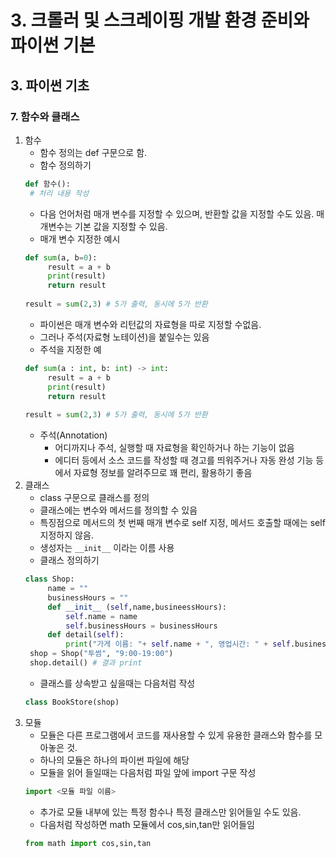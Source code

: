 # 3. 크롤러 및 스크레이핑 개발 환경 준비와 파이썬 기본
## 3. 파이썬 기초
### 7. 함수와 클래스
1. 함수
   - 함수 정의는 def 구문으로 함.
   - 함수 정의하기
   ```python
   def 함수():
    # 처리 내용 작성
   ```
   - 다음 언어처럼 매개 변수를 지정할 수 있으며, 반환할 값을 지정할 수도 있음. 매개변수는 기본 값을 지정할 수 있음.
   - 매개 변수 지정한 예시
   ```python
   def sum(a, b=0):
        result = a + b
        print(result)
        return result
    
   result = sum(2,3) # 5가 출력, 동시에 5가 반환  
   ```
   - 파이썬은 매개 변수와 리턴값의 자료형을 따로 지정할 수없음.
   - 그러나 주석(자료형 노테이션)을 붙일수는 있음
   - 주석을 지정한 예
   ```python
   def sum(a : int, b: int) -> int:
        result = a + b
        print(result)
        return result
    
   result = sum(2,3) # 5가 출력, 동시에 5가 반환  
   ```
   - 주석(Annotation)
     - 어디까지나 주석, 실행할 때 자료형을 확인하거나 하는 기능이 없음
     - 에디터 등에서 소스 코드를 작성할 때 경고를 띄워주거나 자동 완성 기능 등에서 자료형 정보를 알려주므로 꽤 편리, 활용하기 좋음
2. 클래스
   - class 구문으로 클래스를 정의
   - 클래스에는 변수와 메서드를 정의할 수 있음
   - 특징점으로 메서드의 첫 번째 매개 변수로 self 지정, 메서드 호출할 때에는 self 지정하지 않음.
   - 생성자는 `__init__` 이라는 이름 사용
   - 클래스 정의하기
   ```python
   class Shop:
        name = ""
        businessHours = ""
        def __init__ (self,name,busineessHours):
            self.name = name
            self.businessHours = businessHours
        def detail(self):
            print("가게 이름: "+ self.name + ", 영업시간: " + self.businessHours)
    shop = Shop("투썸", "9:00-19:00")
    shop.detail() # 결과 print
   ```
   - 클래스를 상속받고 싶을때는 다음처럼 작성
   ```python
   class BookStore(shop)
   ```
3. 모듈
   - 모듈은 다른 프로그램에서 코드를 재사용할 수 있게 유용한 클래스와 함수를 모아놓은 것.
   - 하나의 모듈은 하나의 파이썬 파일에 해당
   - 모듈을 읽어 들일때는 다음처럼 파일 앞에 import 구문 작성
   ```python
   import <모듈 파일 이름>
   ```
   - 추가로 모듈 내부에 있는 특정 함수나 특정 클래스만 읽어들일 수도 있음.
   - 다음처럼 작성하면 math 모듈에서 cos,sin,tan만 읽어들임
   ```python
   from math import cos,sin,tan
   ```
